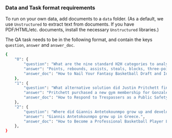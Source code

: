 ### Data and Task format requirements

To run on your own data, add documents to a `data` folder. (As a default, we use `Unstructured` to extract text from documents. If you have PDF/HTML/etc. documents, install the necessary `Unstructured` libraries.)

The QA task needs to be in the following format, and contain the keys `question`, `answer` and `answer_doc`.

```zsh
{
    "0": {
        "question": "What are the nine standard H2H categories to analyze in Fantasy Basketball?",
        "answer": "Points, rebounds, assists, steals, blocks, three-pointers made, field goal percentage, free throw percentage, and turnovers.",
        "answer_doc": "How to Nail Your Fantasy Basketball Draft and Identify Top Center Position Sleepers.txt"
    },
    "1": {
        "question": "What alternative solution did Justin Pritchett find for Vincent Gonzales in the trespassing incident?",
        "answer": "Pritchett purchased a new gym membership for Gonzales.",
        "answer_doc": "How to Respond to Trespassers as a Public Safety Official While Upholding Community Engagement.txt"
    },
    "2": {
        "question": "Where did Giannis Antetokounmpo grow up and develop his passion for basketball?",
        "answer": "Giannis Antetokounmpo grew up in Greece.",
        "answer_doc": "How to Become a Professional Basketball Player Like Giannis Antetokounmpo.txt"
    },
}